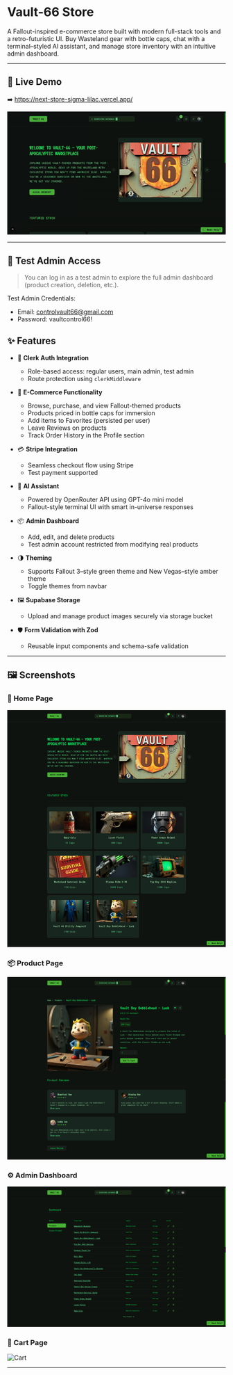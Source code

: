 #  Vault-66 Store
A Fallout-inspired e-commerce store built with modern full-stack tools and a retro-futuristic UI. Buy Wasteland gear with bottle caps, chat with a terminal–styled AI assistant, and manage store inventory with an intuitive admin dashboard.

---


## 🔴 Live Demo
➡️ https://next-store-sigma-lilac.vercel.app/

![AI Assistant Demo](./public/vault-assistant.gif)

---

## 🔐 Test Admin Access

> You can log in as a test admin to explore the full admin dashboard (product creation, deletion, etc.).

Test Admin Credentials:
- Email: controlvault66@gmail.com
- Password: vaultcontrol66!

## ✨ Features

- 🔐 **Clerk Auth Integration**
  - Role-based access: regular users, main admin, test admin
  - Route protection using `clerkMiddleware`

- 🛒 **E-Commerce Functionality**
  - Browse, purchase, and view Fallout-themed products
  - Products priced in bottle caps for immersion
  - Add items to Favorites (persisted per user)
  - Leave Reviews on products
  - Track Order History in the Profile section

- 💳 **Stripe Integration**
  - Seamless checkout flow using Stripe
  - Test payment supported

- 🧠 **AI Assistant**
  - Powered by OpenRouter API using GPT-4o mini model
  - Fallout-style terminal UI with smart in-universe responses

- 📦 **Admin Dashboard**
  - Add, edit, and delete products
  - Test admin account restricted from modifying real products

- 🌗 **Theming**
  - Supports Fallout 3–style green theme and New Vegas–style amber theme
  - Toggle themes from navbar

- 🖼️ **Supabase Storage**
  - Upload and manage product images securely via storage bucket

- 🛡️ **Form Validation with Zod**
  - Reusable input components and schema-safe validation

---

## 🖼️ Screenshots

### 🏪 Home Page
![Home Page](./public/images/showcase/home-screen.png)

### 📦 Product Page
![Product Page](./public/images/showcase/single-product-screen.png)

### ⚙️ Admin Dashboard
![Admin Dashboard](./public/images/showcase/dashboard-screen.png)

### 🛒 Cart Page
![Cart](./public/showcase/images/cart-screen.png)


---
    
